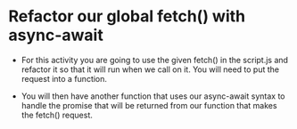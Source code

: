 # Refactor our global fetch() with async-await

* For this activity you are going to use the given fetch() in the script.js and refactor it so that it will run when we call on it. You will need to put the request into a function.

* You will then have another function that uses our async-await syntax to handle the promise that will be returned from our function that makes the fetch() request.


